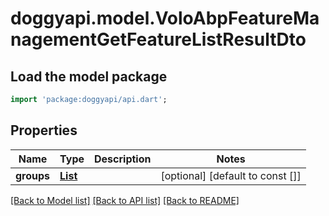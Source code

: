 # doggyapi.model.VoloAbpFeatureManagementGetFeatureListResultDto

## Load the model package
```dart
import 'package:doggyapi/api.dart';
```

## Properties
Name | Type | Description | Notes
------------ | ------------- | ------------- | -------------
**groups** | [**List<VoloAbpFeatureManagementFeatureGroupDto>**](VoloAbpFeatureManagementFeatureGroupDto.md) |  | [optional] [default to const []]

[[Back to Model list]](../README.md#documentation-for-models) [[Back to API list]](../README.md#documentation-for-api-endpoints) [[Back to README]](../README.md)


